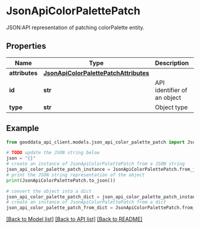 # JsonApiColorPalettePatch

JSON:API representation of patching colorPalette entity.

## Properties

Name | Type | Description | Notes
------------ | ------------- | ------------- | -------------
**attributes** | [**JsonApiColorPalettePatchAttributes**](JsonApiColorPalettePatchAttributes.md) |  | 
**id** | **str** | API identifier of an object | 
**type** | **str** | Object type | 

## Example

```python
from gooddata_api_client.models.json_api_color_palette_patch import JsonApiColorPalettePatch

# TODO update the JSON string below
json = "{}"
# create an instance of JsonApiColorPalettePatch from a JSON string
json_api_color_palette_patch_instance = JsonApiColorPalettePatch.from_json(json)
# print the JSON string representation of the object
print(JsonApiColorPalettePatch.to_json())

# convert the object into a dict
json_api_color_palette_patch_dict = json_api_color_palette_patch_instance.to_dict()
# create an instance of JsonApiColorPalettePatch from a dict
json_api_color_palette_patch_from_dict = JsonApiColorPalettePatch.from_dict(json_api_color_palette_patch_dict)
```
[[Back to Model list]](../README.md#documentation-for-models) [[Back to API list]](../README.md#documentation-for-api-endpoints) [[Back to README]](../README.md)


